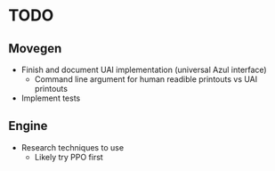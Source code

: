 # TODO

## Movegen
- Finish and document UAI implementation (universal Azul interface)
    - Command line argument for human readible printouts vs UAI printouts
- Implement tests

## Engine
- Research techniques to use
    - Likely try PPO first